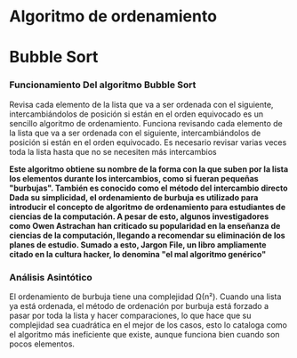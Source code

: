 # Algoritmo de ordenamiento
# Bubble Sort 

### Funcionamiento Del algoritmo Bubble Sort
Revisa cada elemento de la lista que va a ser ordenada con el siguiente, intercambiándolos de posición si están en el orden equivocado
es un sencillo algoritmo de ordenamiento. Funciona revisando cada elemento de la lista que va a ser ordenada con el siguiente, intercambiándolos de posición si están en el orden equivocado. Es necesario revisar varias veces toda la lista hasta que no se necesiten más intercambios

**Este algoritmo obtiene su nombre de la forma con la que suben por la lista los elementos durante los intercambios, como si fueran pequeñas "burbujas". También es conocido como el método del intercambio directo
Dada su simplicidad, el ordenamiento de burbuja es utilizado para introducir el concepto de algoritmo de ordenamiento para estudiantes de ciencias de la computación. A pesar de esto, algunos investigadores como Owen Astrachan han criticado su popularidad en la enseñanza de ciencias de la computación, llegando a recomendar su eliminación de los planes de estudio. Sumado a esto, Jargon File, un libro ampliamente citado en la cultura hacker, lo denomina "el mal algoritmo genérico"**

### Análisis Asintótico 	
El ordenamiento de burbuja tiene una complejidad Ω(n²). Cuando una lista ya está ordenada, el método de ordenación por burbuja está forzado a pasar por toda la lista y hacer comparaciones, lo que hace que su complejidad sea cuadrática en el mejor de los casos, esto lo cataloga como el algoritmo más ineficiente que existe, aunque funciona bien cuando son pocos elementos.

